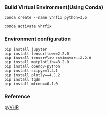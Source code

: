 <h3>Build Virtual Environment(Using Conda) </h3>

```text
conda create --name vhrfix python=3.6

conda activate vhrfix
```


<h3>Environment configuration</h3>

```text
pip install jupyter
pip install tensorflow==2.2.0
pip install tensorflow-estimator==2.2.0
pip install matplotlib==3.2.0
pip install opencv-python
pip install scipy==1.4.1 
pip install plotly==4.8.2
pip install tqdm
pip install mtcnn==0.1.0
```

<h3>Reference</h3>
<a href='https://github.com/phuselab/pyVHR'> pyVHR</a>
